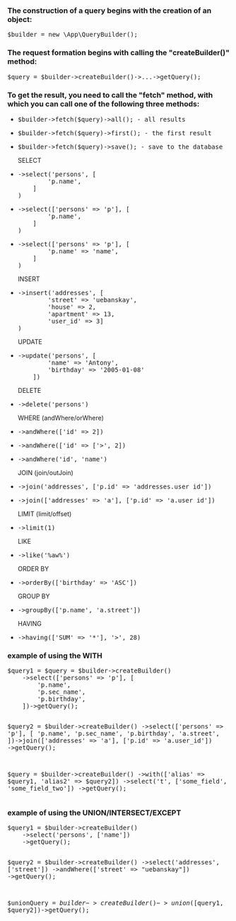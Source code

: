 <h3>
The construction of a query begins with the creation of an object:
</h3>
<pre>
$builder = new \App\QueryBuilder();
</pre>

<h3>
The request formation begins with calling the "createBuilder()" method:
</h3>

<pre>
$query = $builder->createBuilder()->...->getQuery();
</pre>

<h3>
To get the result, you need to call the "fetch" method, with which you can call one of the following three methods:
</h3>
<ul>
<li>
<pre>$builder->fetch($query)->all(); - all results</pre>
</li>

<li>
<pre>$builder->fetch($query)->first(); - the first result</pre>
</li>

<li>
<pre>$builder->fetch($query)->save(); - save to the database</pre>
</li>
</ul>

<ul>
SELECT 
<li>

<pre>
->select('persons', [
        'p.name',
    ]
)
</pre>
</li>

<li>
<pre>->select(['persons' => 'p'], [
        'p.name',
    ]
)
</pre>
</li>

<li>
<pre>
->select(['persons' => 'p'], [
        'p.name' => 'name',
    ]
)
</pre>
</li>
</ul>

<ul>
INSERT
<li>
<pre>
->insert('addresses', [
        'street' => 'uebanskay',
        'house' => 2,
        'apartment' => 13,
        'user_id' => 3]
)
</pre>
</li>

</ul>

<ul>
UPDATE

<li>
<pre>
->update('persons', [
        'name' => 'Antony',
        'birthday' => '2005-01-08'
    ])
</pre>
</li>

</ul>

<ul>
DELETE

<li>
<pre>
->delete('persons')
</pre>
</li>

</ul>

<ul>
WHERE (andWhere/orWhere)
<li>
<pre>
->andWhere(['id' => 2])
</pre>
</li>

<li>
<pre>
->andWhere(['id' => ['>', 2])
</pre>
</li>

<li>
<pre>
->andWhere('id', 'name')
</pre>
</li>

</ul>

<ul>
JOIN (join/outJoin)

<li>
<pre>
->join('addresses', ['p.id' => 'addresses.user_id'])
</pre>
</li>

<li>
<pre>
->join(['addresses' => 'a'], ['p.id' => 'a.user_id'])
</pre>
</li>

</ul>

<ul>
LIMIT (limit/offset)
<li>
<pre>
->limit(1)
</pre>
</li>

</ul>

<ul>
LIKE

<li>
<pre>
->like('%aw%')
</pre>
</li>

</ul>

<ul>
ORDER BY

<li>
<pre>
->orderBy(['birthday' => 'ASC'])
</pre>
</li>

</ul>

<ul>
GROUP BY

<li>
<pre>
->groupBy(['p.name', 'a.street'])
</pre>
</li>

</ul>

<ul>
HAVING

<li>
<pre>
->having(['SUM' => '*'], '>', 28)
</pre>
</li>

</ul>

<h3>example of using the WITH</h3>
<pre>
$query1 = $query = $builder->createBuilder()
    ->select(['persons' => 'p'], [
        'p.name',
        'p.sec_name',
        'p.birthday',
    ])->getQuery();

$query2 = $builder->createBuilder()
->select(['persons' => 'p'], [
'p.name',
'p.sec_name',
'p.birthday',
'a.street',
])->join(['addresses' => 'a'], ['p.id' => 'a.user_id'])
->getQuery();

$query = $builder->createBuilder()
->with(['alias' => $query1, 'alias2' => $query2])
->select('t', ['some_field', 'some_field_two'])
->getQuery();
</pre>

<h3>example of using the UNION/INTERSECT/EXCEPT</h3>
<pre>
$query1 = $builder->createBuilder()
    ->select('persons', ['name'])
    ->getQuery();

$query2 = $builder->createBuilder()
    ->select('addresses', ['street'])
    ->andWhere(['street' => "uebanskay"])
    ->getQuery();

$unionQuery = $builder->createBuilder()->union([$query1, $query2])->getQuery();
</pre>
